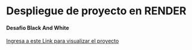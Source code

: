 # Despliegue de proyecto en RENDER
#### Desafio Black And White
[Ingresa a este Link para visualizar el proyecto](https://desafio-blackandwhite.onrender.com/)
